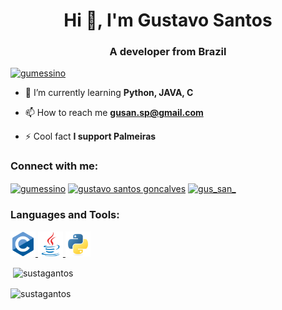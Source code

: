 <h1 align="center">Hi 👋, I'm Gustavo Santos</h1>
<h3 align="center">A developer from Brazil</h3>

<p align="left"> <a href="https://twitter.com/gumessino" target="blank"><img src="https://img.shields.io/twitter/follow/gumessino?logo=twitter&style=for-the-badge" alt="gumessino" /></a> </p>

- 🌱 I’m currently learning **Python, JAVA, C**

- 📫 How to reach me **gusan.sp@gmail.com**

- ⚡ Cool fact **I support Palmeiras**

<h3 align="left">Connect with me:</h3>
<p align="left">
<a href="https://twitter.com/gumessino" target="blank"><img align="center" src="https://raw.githubusercontent.com/rahuldkjain/github-profile-readme-generator/master/src/images/icons/Social/twitter.svg" alt="gumessino" height="30" width="40" /></a>
<a href="https://linkedin.com/in/gustavo santos goncalves" target="blank"><img align="center" src="https://raw.githubusercontent.com/rahuldkjain/github-profile-readme-generator/master/src/images/icons/Social/linked-in-alt.svg" alt="gustavo santos goncalves" height="30" width="40" /></a>
<a href="https://instagram.com/gus_san_" target="blank"><img align="center" src="https://raw.githubusercontent.com/rahuldkjain/github-profile-readme-generator/master/src/images/icons/Social/instagram.svg" alt="gus_san_" height="30" width="40" /></a>
</p>

<h3 align="left">Languages and Tools:</h3>
<p align="left"> <a href="https://www.cprogramming.com/" target="_blank" rel="noreferrer"> <img src="https://raw.githubusercontent.com/devicons/devicon/master/icons/c/c-original.svg" alt="c" width="40" height="40"/> </a> <a href="https://www.java.com" target="_blank" rel="noreferrer"> <img src="https://raw.githubusercontent.com/devicons/devicon/master/icons/java/java-original.svg" alt="java" width="40" height="40"/> </a> <a href="https://www.python.org" target="_blank" rel="noreferrer"> <img src="https://raw.githubusercontent.com/devicons/devicon/master/icons/python/python-original.svg" alt="python" width="40" height="40"/> </a> </p>



<p>&nbsp;<img align="center" src="https://github-readme-stats.vercel.app/api?username=sustagantos&show_icons=true&locale=en" alt="sustagantos" /></p>

<p><img align="center" src="https://github-readme-streak-stats.herokuapp.com/?user=sustagantos&" alt="sustagantos" /></p>
